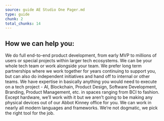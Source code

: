 ```yaml
---
source: guide AE Studio One Pager.md
type: guide
chunk: 2
total_chunks: 14
---
```


## How we can help you:

We do full end-to-end product development, from early MVP to millions of users or special projects within larger tech ecosystems.  We can be your whole tech team or work alongside your team.  We prefer long term partnerships where we work together for years continuing to support you, but can also do independent initiatives and hand off to internal or other teams.  We have expertise in basically anything you would need to execute on a tech project - AI, Blockchain, Product Design, Software Development, Branding, Product Management, etc. in spaces ranging from BCI to fashion.  Except hardware, we’ll work with it but we aren’t going to be making any physical devices out of our Abbot Kinney office for you.  We can work in nearly all modern languages and frameworks.  We’re not dogmatic, we pick the right tool for the job.